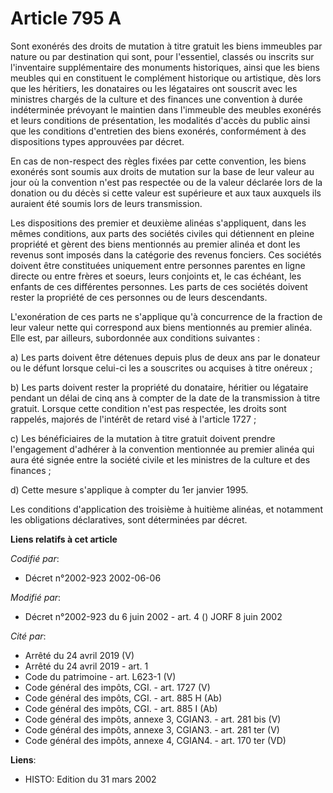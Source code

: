 # Article 795 A

Sont exonérés des droits de mutation à titre gratuit les biens immeubles par nature ou par destination qui sont, pour
l'essentiel, classés ou inscrits sur l'inventaire supplémentaire des monuments historiques, ainsi que les biens meubles qui
en constituent le complément historique ou artistique, dès lors que les héritiers, les donataires ou les légataires ont
souscrit avec les ministres chargés de la culture et des finances une convention à durée indéterminée prévoyant le maintien
dans l'immeuble des meubles exonérés et leurs conditions de présentation, les modalités d'accès du public ainsi que les
conditions d'entretien des biens exonérés, conformément à des dispositions types approuvées par décret. 

En cas de non-respect des règles fixées par cette convention, les biens exonérés sont soumis aux droits de mutation sur la
base de leur valeur au jour où la convention n'est pas respectée ou de la valeur déclarée lors de la donation ou du décès si
cette valeur est supérieure et aux taux auxquels ils auraient été soumis lors de leurs transmission. 

Les dispositions des premier et deuxième alinéas s'appliquent, dans les mêmes conditions, aux parts des sociétés civiles qui
détiennent en pleine propriété et gèrent des biens mentionnés au premier alinéa et dont les revenus sont imposés dans la
catégorie des revenus fonciers. Ces sociétés doivent être constituées uniquement entre personnes parentes en ligne directe ou
entre frères et soeurs, leurs conjoints et, le cas échéant, les enfants de ces différentes personnes. Les parts de ces
sociétés doivent rester la propriété de ces personnes ou de leurs descendants. 

L'exonération de ces parts ne s'applique qu'à concurrence de la fraction de leur valeur nette qui correspond aux biens
mentionnés au premier alinéa. Elle est, par ailleurs, subordonnée aux conditions suivantes : 

a) Les parts doivent être détenues depuis plus de deux ans par le donateur ou le défunt lorsque celui-ci les a souscrites ou
acquises à titre onéreux ; 

b) Les parts doivent rester la propriété du donataire, héritier ou légataire pendant un délai de cinq ans à compter de la
date de la transmission à titre gratuit. Lorsque cette condition n'est pas respectée, les droits sont rappelés, majorés de
l'intérêt de retard visé à l'article 1727 ; 

c) Les bénéficiaires de la mutation à titre gratuit doivent prendre l'engagement d'adhérer à la convention mentionnée au
premier alinéa qui aura été signée entre la société civile et les ministres de la culture et des finances ; 

d) Cette mesure s'applique à compter du 1er janvier 1995. 

Les conditions d'application des troisième à huitième alinéas, et notamment les obligations déclaratives, sont déterminées
par décret.

**Liens relatifs à cet article**

_Codifié par_:

  - Décret n°2002-923 2002-06-06

_Modifié par_:

  - Décret n°2002-923 du 6 juin 2002 - art. 4 () JORF 8 juin 2002

_Cité par_:

  - Arrêté du 24 avril 2019 (V)
  - Arrêté du 24 avril 2019 - art. 1
  - Code du patrimoine - art. L623-1 (V)
  - Code général des impôts, CGI. - art. 1727 (V)
  - Code général des impôts, CGI. - art. 885 H (Ab)
  - Code général des impôts, CGI. - art. 885 I (Ab)
  - Code général des impôts, annexe 3, CGIAN3. - art. 281 bis (V)
  - Code général des impôts, annexe 3, CGIAN3. - art. 281 ter (V)
  - Code général des impôts, annexe 4, CGIAN4. - art. 170 ter (VD)

**Liens**:

  - HISTO: Edition du 31 mars 2002
